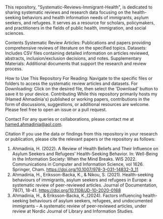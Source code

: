 This repository, "Systematic-Reviews-Immigrant-Health", is dedicated to sharing systematic reviews and research data focusing on the health-seeking behaviors and health information needs of immigrants, asylum seekers, and refugees. It serves as a resource for scholars, policymakers, and practitioners in the fields of public health, immigration, and social sciences.

Contents
Systematic Review Articles: Publications and papers providing comprehensive reviews of literature on the specified topics.
Datasets: Includes CSV files containing detailed information on articles reviewed, abstracts, inclusion/exclusion decisions, and notes.
Supplementary Materials: Additional documents that support the research and review process.

How to Use This Repository
For Reading: Navigate to the specific files or folders to access the systematic review articles and datasets.
For Downloading: Click on the desired file, then select the 'Download' button to save it to your device.
Contributing
While this repository primarily hosts my (Hamed Ahmadinia's) published or working papers, contributions in the form of discussions, suggestions, or additional resources are welcome. Please feel free to open an issue or a pull request.

Contact
For any queries or collaborations, please contact me at hamed.ahmadinia@aol.com.

Citation
If you use the data or findings from this repository in your research or publication, please cite the relevant papers or the repository as follows:
1. Ahmadinia, H. (2022). A Review of Health Beliefs and Their Influence on Asylum Seekers and Refugees’ Health-Seeking Behavior. In: Well-Being in the Information Society: When the Mind Breaks. WIS 2022. Communications in Computer and Information Science, vol 1626. Springer, Cham. https://doi.org/10.1007/978-3-031-14832-3_11
2. Ahmadinia, H., Eriksson-Backa, K., & Nikou, S. (2021). Health-seeking behaviours of immigrants, asylum seekers and refugees in Europe: a systematic review of peer-reviewed articles. Journal of Documentation, 78(7), 18-41. https://doi.org/10.1108/JD-10-2020-0168
4. Ahmadinia, H., & Eriksson-Backa, K.,(2024). Factors influencing health-seeking behaviours of asylum seekers, refugees, and undocumented immigrants – A systematic review of peer-reviewed articles, under review at Nordic Journal of Library and Information Studies. 
